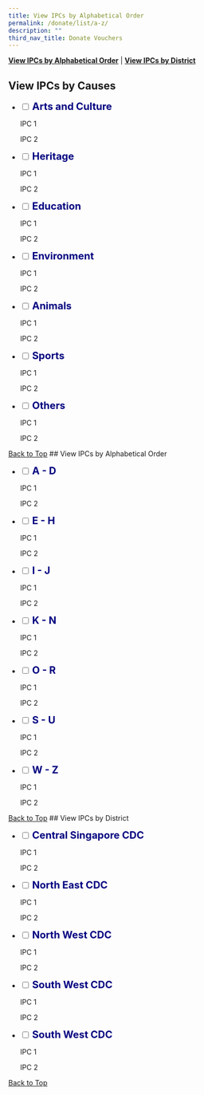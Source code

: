 ```yaml
---
title: View IPCs by Alphabetical Order
permalink: /donate/list/a-z/
description: ""
third_nav_title: Donate Vouchers
---
```

<span id="donate_page_top"></span>
<a href="#cdcv_page_az"><strong>View IPCs by Alphabetical Order</strong></a> | <a href="#cdcv_page_district"><strong>View IPCs by District</strong></a>

## View IPCs by Causes 

<ul class="jekyllcodex_accordion">
  <li>
    <input type="checkbox" id="accordion1">
    <label for="accordion1"><span style="font-weight: 700; font-size: 20px; font-style: normal; color:#000080">Arts and Culture</span></label>
    <div>
			<p>IPC 1</p>
			<p>IPC 2</p>
			</div>
	</li>  
  <li>
    <input type="checkbox" id="accordion2">
    <label for="accordion2"><span style="font-weight: 700; font-size: 20px; font-style: normal; color:#000080">Heritage</span></label>
    <div>
			<p>IPC 1</p>
			<p>IPC 2</p>
			</div>
	</li>  
  <li>
    <input type="checkbox" id="accordion3">
    <label for="accordion3"><span style="font-weight: 700; font-size: 20px; font-style: normal; color:#000080">Education</span></label>
    <div>
			<p>IPC 1</p>
			<p>IPC 2</p>
			</div>
	</li>  
  <li>
    <input type="checkbox" id="accordion4">
    <label for="accordion4"><span style="font-weight: 700; font-size: 20px; font-style: normal; color:#000080">Environment</span></label>
    <div>
			<p>IPC 1</p>
			<p>IPC 2</p>
			</div>
	</li>  
  <li>
    <input type="checkbox" id="accordion5">
    <label for="accordion5"><span style="font-weight: 700; font-size: 20px; font-style: normal; color:#000080">Animals</span></label>
    <div>
			<p>IPC 1</p>
			<p>IPC 2</p>
			</div>
	</li>  
  <li>
    <input type="checkbox" id="accordion6">
    <label for="accordion6"><span style="font-weight: 700; font-size: 20px; font-style: normal; color:#000080">Sports </span></label>
    <div>
			<p>IPC 1</p>
			<p>IPC 2</p>
			</div>
	</li>  
  <li>
    <input type="checkbox" id="accordion7">
    <label for="accordion7"><span style="font-weight: 700; font-size: 20px; font-style: normal; color:#000080">Others </span></label>
    <div>
			<p>IPC 1</p>
			<p>IPC 2</p>
			</div>
	</li>  
</ul>
<a href="#donate_page_top">Back to Top</a>
<span id="donate_page_az"></span>
## View IPCs by Alphabetical Order

<ul class="jekyllcodex_accordion">
			<li>
    <input type="checkbox" id="accordion8">
    <label for="accordion8"><span style="font-weight: 700; font-size: 20px; font-style: normal; color:#000080">A - D</span></label>
    <div>
			<p>IPC 1</p>
			<p>IPC 2</p>
			</div>
	</li>  
  <li>
    <input type="checkbox" id="accordion9">
    <label for="accordion9"><span style="font-weight: 700; font-size: 20px; font-style: normal; color:#000080">E - H</span></label>
    <div>
			<p>IPC 1</p>
			<p>IPC 2</p>
			</div>
	</li>  
  <li>
    <input type="checkbox" id="accordion10">
    <label for="accordion10"><span style="font-weight: 700; font-size: 20px; font-style: normal; color:#000080">I - J</span></label>
    <div>
			<p>IPC 1</p>
			<p>IPC 2</p>
			</div>
	</li>  
  <li>
    <input type="checkbox" id="accordion11">
    <label for="accordion11"><span style="font-weight: 700; font-size: 20px; font-style: normal; color:#000080">K - N</span></label>
    <div>
			<p>IPC 1</p>
			<p>IPC 2</p>
			</div>
	</li>  
  <li>
    <input type="checkbox" id="accordion12">
    <label for="accordion12"><span style="font-weight: 700; font-size: 20px; font-style: normal; color:#000080">O - R</span></label>
    <div>
			<p>IPC 1</p>
			<p>IPC 2</p>
			</div>
	</li>  
  <li>
    <input type="checkbox" id="accordion13">
    <label for="accordion13"><span style="font-weight: 700; font-size: 20px; font-style: normal; color:#000080">S - U</span></label>
    <div>
			<p>IPC 1</p>
			<p>IPC 2</p>
			</div>
	</li>  
  <li>
    <input type="checkbox" id="accordion14">
    <label for="accordion14"><span style="font-weight: 700; font-size: 20px; font-style: normal; color:#000080">W - Z</span></label>
    <div>
			<p>IPC 1</p>
			<p>IPC 2</p>
			</div>
	</li>  
  </ul>
<a href="#donate_page_top">Back to Top</a>
<a id="donate_page_district"></a>
## View IPCs by District

<ul class="jekyllcodex_accordion">
			<li>
    <input type="checkbox" id="accordion15">
    <label for="accordion15"><span style="font-weight: 700; font-size: 20px; font-style: normal; color:#000080">Central Singapore CDC</span></label>
    <div>
			<p>IPC 1</p>
			<p>IPC 2</p>
			</div>
	</li>  
  <li>
    <input type="checkbox" id="accordion16">
    <label for="accordion16"><span style="font-weight: 700; font-size: 20px; font-style: normal; color:#000080">North East CDC</span></label>
    <div>
			<p>IPC 1</p>
			<p>IPC 2</p>
			</div>
	</li>  
  <li>
    <input type="checkbox" id="accordion17">
    <label for="accordion17"><span style="font-weight: 700; font-size: 20px; font-style: normal; color:#000080">North West CDC</span></label>
    <div>
			<p>IPC 1</p>
			<p>IPC 2</p>
			</div>
	</li>  
  <li>
    <input type="checkbox" id="accordion18">
    <label for="accordion18"><span style="font-weight: 700; font-size: 20px; font-style: normal; color:#000080">South West CDC</span></label>
   <div>
			<p>IPC 1</p>
			<p>IPC 2</p>
			</div>
	</li>  
  <li>
    <input type="checkbox" id="accordion19">
    <label for="accordion19"><span style="font-weight: 700; font-size: 20px; font-style: normal; color:#000080">South West CDC</span></label>
    <div>
			<p>IPC 1</p>
			<p>IPC 2</p>
			</div>
	</li>  
</ul>
<a href="#donate_page_top">Back to Top</a>